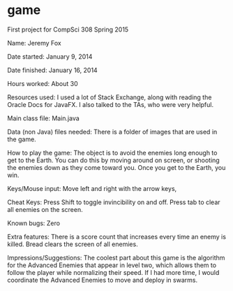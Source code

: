 game
====

First project for CompSci 308 Spring 2015

Name: Jeremy Fox

Date started: January 9, 2014

Date finished: January 16, 2014

Hours worked: About 30

Resources used: I used a lot of Stack Exchange, along with reading the Oracle Docs for JavaFX. I also talked to the TAs, who were very helpful.

Main class file: Main.java

Data (non Java) files needed: There is a folder of images that are used in the game.

How to play the game: The object is to avoid the enemies long enough to get to the Earth. You can do this by moving around on screen, or shooting the enemies down as they come toward you. Once you get to the Earth, you win.

Keys/Mouse input: Move left and right with the arrow keys, 

Cheat Keys: Press Shift to toggle invincibility on and off. Press tab to clear all enemies on the screen.

Known bugs: Zero

Extra features: There is a score count that increases every time an enemy is killed. Bread clears the screen of all enemies.

Impressions/Suggestions: The coolest part about this game is the algorithm for the Advanced Enemies that appear in level two, which allows them to follow the player while normalizing their speed. If I had more time, I would coordinate the Advanced Enemies to move and deploy in swarms.

